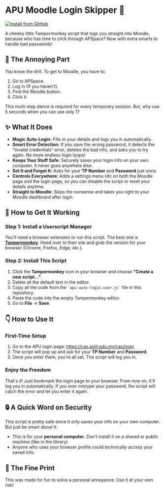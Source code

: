# APU Moodle Login Skipper 🚀

[![Install from GitHub](https://img.shields.io/badge/Install%20from-GitHub-blue.svg)](https://raw.githubusercontent.com/GarnettJZ/APU-Moodle-Login-Skipper/main/apu-auto-login.user.js)

A cheeky little Tampermonkey script that logs you straight into Moodle, because who has time to click through APSpace? Now with extra smarts to handle bad passwords!

## 🤔 The Annoying Part

You know the drill. To get to Moodle, you have to:

1. Go to APSpace.
2. Log in (If you haven't).
3. Find the Moodle button.
4. Click it.

This multi-step dance is required for every temporary session. But, why use 5 seconds when you can use only 1?

## ✨ What It Does

* **Magic Auto-Login:** Fills in your details and logs you in automatically.
* **Smart Error Detection:** If you save the wrong password, it detects the "Invalid credentials" error, deletes the bad info, and asks you to try again. No more endless login loops!
* **Keeps Your Stuff Safe:** Securely saves your login info on your own computer. It never goes anywhere else.
* **Set It and Forget It:** Asks for your **TP Number** and **Password** just once.
* **Controls Everywhere:** Adds a settings menu (⚙️) on both the Moodle page *and* the login page, so you can disable the script or reset your details anytime.
* **Straight to Moodle:** Skips the nonsense and takes you right to your Moodle dashboard after login.

## 🔧 How to Get It Working

### Step 1: Install a Userscript Manager
You'll need a browser extension to run this script. The best one is [**Tampermonkey**](https://www.tampermonkey.net/). Head over to their site and grab the version for your browser (Chrome, Firefox, Edge, etc.).

### Step 2: Install This Script
1. Click the **Tampermonkey** icon in your browser and choose **"Create a new script..."**.
2. Delete all the default text in the editor.
3. Copy all the code from the `` `apu-auto-login.user.js` `` file in this repository.
4. Paste the code into the empty Tampermonkey editor.
5. Go to **File** -> **Save**.

## 👇 How to Use It

### First-Time Setup
1. Go to the APU login page: <https://cas.apiit.edu.my/cas/login>
2. The script will pop up and ask for your **TP Number** and **Password**.
3. Once you enter them, you're all set. The script will log you in.

### Enjoy the Freedom
That's it! Just bookmark the login page to your browser. From now on, it'll log you in automatically. If you ever mistype your password, the script will catch the error and let you enter it again.

## 🔒 A Quick Word on Security

This script is pretty safe since it only saves your info on your own computer. But just be smart about it:

* This is for your **personal computer**. Don't install it on a shared or public machine (like in the library).
* Anyone who uses your browser profile could *technically* access your saved info.

## 🤙 The Fine Print

This was made for fun to solve a personal annoyance. Use it at your own risk!
